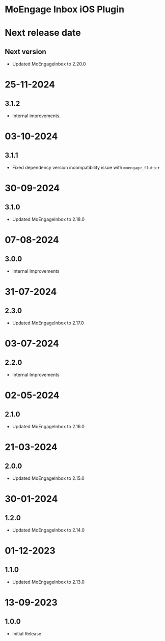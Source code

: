 # MoEngage Inbox iOS Plugin
# Next release date

## Next version 
-  Updated MoEngageInbox to 2.20.0

# 25-11-2024

## 3.1.2
- Internal improvements.

# 03-10-2024

## 3.1.1
- Fixed dependency version incompatibility issue with `moengage_flutter`

# 30-09-2024

## 3.1.0
-  Updated MoEngageInbox to 2.18.0

# 07-08-2024

## 3.0.0
- Internal Improvements

# 31-07-2024

## 2.3.0
- Updated MoEngageInbox to 2.17.0

# 03-07-2024

## 2.2.0
- Internal Improvements

# 02-05-2024

## 2.1.0
- Updated MoEngageInbox to 2.16.0

# 21-03-2024

## 2.0.0
- Updated MoEngageInbox to 2.15.0

# 30-01-2024

## 1.2.0
- Updated MoEngageInbox to 2.14.0

# 01-12-2023

## 1.1.0
- Updated MoEngageInbox to 2.13.0

# 13-09-2023

## 1.0.0
- Initial Release